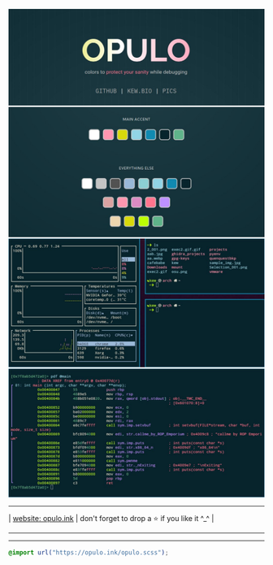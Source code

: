 ![alt img](https://github.com/kewmine/opulo/blob/main/screenshots/cover.jpg?raw=true)
![alt img](https://github.com/kewmine/opulo/blob/main/screenshots/colors.jpg?raw=true)
![alt img](https://github.com/kewmine/opulo/blob/main/screenshots/kitty.jpg?raw=true)
![alt img](https://github.com/kewmine/opulo/blob/main/screenshots/radare.jpg?raw=true)
____________________________________
| [website: opulo.ink](https://opulo.ink) | don't forget to drop a ⭐ if you like it ^_^ | 
____________________________________

___________________________________
```scss
@import url("https://opulo.ink/opulo.scss");
```
